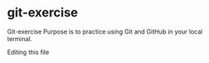 # git-exercise

Git-exercise
Purpose is to practice using Git and GitHub in your local terminal.

Editing this file
